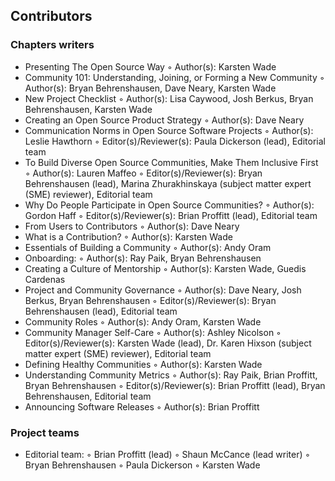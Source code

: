 ## Contributors

### Chapters writers
- Presenting The Open Source Way
    ◦ Author(s): Karsten Wade
- Community 101: Understanding, Joining, or Forming a New Community
    ◦ Author(s): Bryan Behrenshausen, Dave Neary, Karsten Wade
- New Project Checklist
    ◦ Author(s): Lisa Caywood, Josh Berkus, Bryan Behrenshausen, Karsten Wade
- Creating an Open Source Product Strategy
    ◦ Author(s): Dave Neary
- Communication Norms in Open Source Software Projects
    ◦ Author(s): Leslie Hawthorn
    ◦ Editor(s)/Reviewer(s): Paula Dickerson (lead), Editorial team
- To Build Diverse Open Source Communities, Make Them Inclusive First
    ◦ Author(s): Lauren Maffeo
    ◦ Editor(s)/Reviewer(s): Bryan Behrenshausen (lead), Marina Zhurakhinskaya (subject matter
       expert (SME) reviewer), Editorial team
- Why Do People Participate in Open Source Communities?
    ◦ Author(s): Gordon Haff
    ◦ Editor(s)/Reviewer(s): Brian Proffitt (lead), Editorial team
- From Users to Contributors
    ◦ Author(s): Dave Neary
- What is a Contribution?
    ◦ Author(s): Karsten Wade
- Essentials of Building a Community
    ◦ Author(s): Andy Oram
- Onboarding:
    ◦ Author(s): Ray Paik, Bryan Behrenshausen
- Creating a Culture of Mentorship
    ◦ Author(s): Karsten Wade, Guedis Cardenas
- Project and Community Governance
    ◦ Author(s): Dave Neary, Josh Berkus, Bryan Behrenshausen
    ◦ Editor(s)/Reviewer(s): Bryan Behrenshausen (lead), Editorial team
- Community Roles
    ◦ Author(s): Andy Oram, Karsten Wade
- Community Manager Self-Care
    ◦ Author(s): Ashley Nicolson
    ◦ Editor(s)/Reviewer(s): Karsten Wade (lead), Dr. Karen Hixson (subject matter expert (SME)
       reviewer), Editorial team
- Defining Healthy Communities
    ◦ Author(s): Karsten Wade
- Understanding Community Metrics
    ◦ Author(s): Ray Paik, Brian Proffitt, Bryan Behrenshausen
    ◦ Editor(s)/Reviewer(s): Brian Proffitt (lead), Bryan Behrenshausen, Editorial team
- Announcing Software Releases
    ◦ Author(s): Brian Proffitt

### Project teams
- Editorial team:
    ◦ Brian Proffitt (lead)
    ◦ Shaun McCance (lead writer)
    ◦ Bryan Behrenshausen
    ◦ Paula Dickerson
    ◦ Karsten Wade